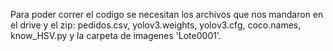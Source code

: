 Para poder correr el codigo se necesitan los archivos que nos mandaron en el drive y el zip: pedidos.csv, yolov3.weights, yolov3.cfg, coco.names, know_HSV.py y la carpeta de imagenes 'Lote0001'.
